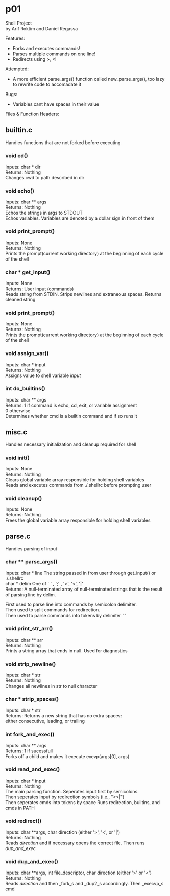 # p01
Shell Project  
by Arif Roktim and Daniel Regassa  

Features:  
* Forks and executes commands!
* Parses multiple commands on one line!
* Redirects using >, <!

Attempted:
* A more efficient parse_args() function called new_parse_args(), too lazy to rewrite code to accomadate it

Bugs:
* Variables cant have spaces in their value
	
Files & Function Headers:  

## builtin.c

Handles functions that are not forked before executing

### void cd()
Inputs:  char \* dir  
Returns: Nothing  
Changes cwd to path described in dir  

### void echo()
Inputs:  char \*\* args  
Returns: Nothing  
Echos the strings in args to STDOUT  
Echos variables. Variables are denoted by a dollar sign in front of them

### void print_prompt()
Inputs:  None  
Returns: Nothing  
Prints the prompt(current working directory) at the beginning of each cycle of the shell

### char \* get\_input() 
Inputs:  None  
Returns: User input (commands)  
Reads string from STDIN. Strips newlines and extraneous spaces. Returns cleaned string
  
### void print\_prompt() 
Inputs:  None  
Returns: Nothing  
Prints the prompt(current working directory) at the beginning of each cycle of the shell  
  
### void assign\_var()
Inputs:  char \* input  
Returns: Nothing  
Assigns value to shell variable _input_  
  
### int do\_builtins()
Inputs:  char \*\* args  
Returns: 1 if command is echo, cd, exit, or variable assignment  
0 otherwise  
Determines whether cmd is a builtin command and if so runs it
  

## misc.c

Handles necessary initialization and cleanup required for shell
  
### void init()
Inputs:  None  
Returns: Nothing  
Clears global variable array responsible for holding shell variables  
Reads and executes commands from ./.shellrc before prompting user  
  
### void cleanup()
Inputs:  None  
Returns: Nothing  
Frees the global variable array responsible for holding shell variables

## parse.c

Handles parsing of input

### char \*\* parse\_args()
Inputs: char \* line 	The string passed in from user through get_input() or ./.shellrc  
char \* delim	One of ' ' , ';' , '>', '<', '|'  
Returns:  A null-terminated array of null-terminated strings that is the result of parsing line by delim. 

First used to parse line into commands by semicolon delimiter.  
Then used to split commands for redirection.  
Then used to parse commands into tokens by delimiter ' '
	
### void print\_str\_arr()
Inputs: char \*\* arr  
Returns:  Nothing  
Prints a string array that ends in null. Used for diagnostics
	
### void strip\_newline()
Inputs: char \* str  
Returns:  Nothing  
Changes all newlines in str to null character
	
### char \* strip\_spaces()
Inputs: char \* str  
Returns: Returns a new string that has no extra spaces:  
either consecutive, leading, or trailing
    
### int fork\_and\_exec()
Inputs: char \*\* args  
Returns: 1 if sucessfull  
Forks off a child and makes it execute exevp(args[0], args)
	
### void read\_and\_exec()
Inputs: char \* input  
Returns: Nothing  
The main parsing function. Seperates input first by semicolons.  
Then seperates input by redirection symbols (i.e., "><|")  
Then seperates cmds into tokens by space
Runs redirection, builtins, and cmds in PATH
	
### void redirect()
Inputs: char \*\*args, char direction (either '>', '<', or '|')  
Returns: Nothing  
Reads _direction_ and if necessary opens the correct file. Then runs _dup\_and\_exec_
	
### void dup\_and\_exec()
Inputs:  char \*\*args, int file_descriptor, char direction (either '>' or '<')  
Returns: Nothing  
Reads _direction_ and then _fork_s and _dup2_s accordingly. Then _execvp_s cmd
    
